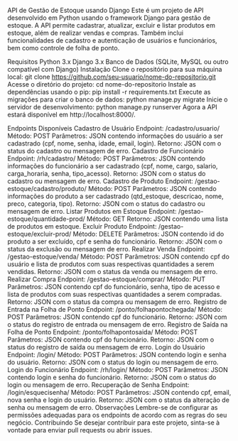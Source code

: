 API de Gestão de Estoque usando Django
Este é um projeto de API desenvolvido em Python usando o framework Django para gestão de estoque. A API permite cadastrar, atualizar, excluir e listar produtos em estoque, além de realizar vendas e compras. Também inclui funcionalidades de cadastro e autenticação de usuários e funcionários, bem como controle de folha de ponto.

Requisitos
Python 3.x
Django 3.x
Banco de Dados (SQLite, MySQL ou outro compatível com Django)
Instalação
Clone o repositório para sua máquina local:
git clone https://github.com/seu-usuario/nome-do-repositorio.git
Acesse o diretório do projeto:
cd nome-do-repositorio
Instale as dependências usando o pip:
pip install -r requirements.txt
Execute as migrações para criar o banco de dados:
python manage.py migrate
Inicie o servidor de desenvolvimento:
python manage.py runserver
Agora a API estará disponível em http://localhost:8000/.

Endpoints Disponíveis
Cadastro de Usuário
Endpoint: /cadastro/usuario/
Método: POST
Parâmetros: JSON contendo informações do usuário a ser cadastrado (cpf, nome, senha, idade, email, login).
Retorno: JSON com o status do cadastro ou mensagem de erro.
Cadastro de Funcionário
Endpoint: /rh/cadastro/
Método: POST
Parâmetros: JSON contendo informações do funcionário a ser cadastrado (cpf, nome, cargo, salario, carga_horaria, senha, tipo_acesso).
Retorno: JSON com o status do cadastro ou mensagem de erro.
Cadastro de Produto
Endpoint: /gestao-estoque/cadastro/produto/
Método: POST
Parâmetros: JSON contendo informações do produto a ser cadastrado (qtd_estoque, descricao, nome, preco, categoria, tipo).
Retorno: JSON com o status do cadastro ou mensagem de erro.
Listar Produtos em Estoque
Endpoint: /gestao-estoque/quantidade-prod/
Método: GET
Retorno: JSON contendo uma lista de produtos em estoque.
Excluir Produto
Endpoint: /gestao-estoque/excluir-prod/
Método: DELETE
Parâmetros: JSON contendo id do produto a ser excluído, cpf e senha do funcionário.
Retorno: JSON com o status da exclusão ou mensagem de erro.
Realizar Venda
Endpoint: /gestao-estoque/venda/
Método: POST
Parâmetros: JSON contendo cpf do usuário e lista de produtos com suas respectivas quantidades a serem vendidas.
Retorno: JSON com o status da venda ou mensagem de erro.
Realizar Compra
Endpoint: /gestao-estoque/comprar/
Método: PUT
Parâmetros: JSON contendo cpf do funcionário, senha, tipo de acesso e lista de produtos com suas respectivas quantidades a serem compradas.
Retorno: JSON com o status da compra ou mensagem de erro.
Registro de Entrada na Folha de Ponto
Endpoint: /ponto/folhapontochegada/
Método: POST
Parâmetros: JSON contendo cpf do funcionário.
Retorno: JSON com o status do registro de entrada ou mensagem de erro.
Registro de Saída na Folha de Ponto
Endpoint: /ponto/folhapontosaida/
Método: POST
Parâmetros: JSON contendo cpf do funcionário.
Retorno: JSON com o status do registro de saída ou mensagem de erro.
Login do Usuário
Endpoint: /login/
Método: POST
Parâmetros: JSON contendo login e senha do usuário.
Retorno: JSON com o status do login ou mensagem de erro.
Login do Funcionário
Endpoint: /rh/login/
Método: POST
Parâmetros: JSON contendo login e senha do funcionário.
Retorno: JSON com o status do login ou mensagem de erro.
Recuperação de Senha
Endpoint: /login/esquecisenha/
Método: POST
Parâmetros: JSON contendo cpf, email, nova senha e login do usuário.
Retorno: JSON com o status da alteração de senha ou mensagem de erro.
Observações
Lembre-se de configurar as permissões adequadas para os endpoints de acordo com as regras do seu negócio.
Contribuindo
Se desejar contribuir para este projeto, sinta-se à vontade para enviar pull requests ou abrir issues.
